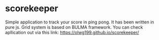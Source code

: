 # scorekeeper
Simple application to track your score in ping pong. It has been written in pure js. Grid system is based on BULMA framework. You can check apllication out via this link: https://olwg199.github.io/scorekeeper/
